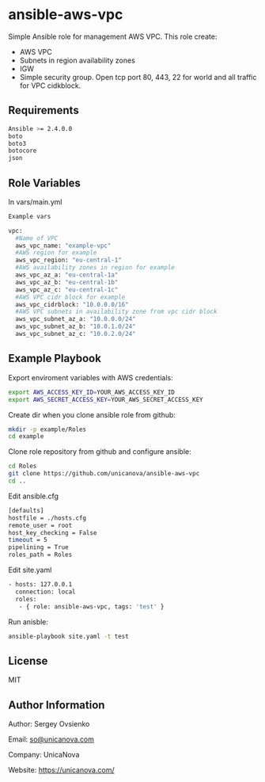 ansible-aws-vpc
=========

Simple Ansible role for management AWS VPC.
This role create:
 - AWS VPC
 - Subnets in region availability zones
 - IGW
 - Simple security group. Open tcp port 80, 443, 22 for world and all traffic for VPC cidkblock.

Requirements
------------

```sh
Ansible >= 2.4.0.0
boto
boto3
botocore
json
```


Role Variables
--------------
In vars/main.yml

```sh
Example vars

vpc:
  #Name of VPC 
  aws_vpc_name: "example-vpc"
  #AWS region for example
  aws_vpc_region: "eu-central-1"
  #AWS availability zones in region for example
  aws_vpc_az_a: "eu-central-1a"
  aws_vpc_az_b: "eu-central-1b"
  aws_vpc_az_c: "eu-central-1c"
  #AWS VPC cidr block for example
  aws_vpc_cidrblock: "10.0.0.0/16"
  #AWS VPC subnets in availability zone from vpc cidr block
  aws_vpc_subnet_az_a: "10.0.0.0/24"
  aws_vpc_subnet_az_b: "10.0.1.0/24"
  aws_vpc_subnet_az_c: "10.0.2.0/24"
```

Example Playbook
----------------

Export enviroment variables with AWS credentials:
```sh
export AWS_ACCESS_KEY_ID=YOUR_AWS_ACCESS_KEY_ID
export AWS_SECRET_ACCESS_KEY=YOUR_AWS_SECRET_ACCESS_KEY
```

Create dir when you clone ansible role from github:
```sh
mkdir -p example/Roles
cd example
```

Clone role repository from github and configure ansible:
```sh
cd Roles
git clone https://github.com/unicanova/ansible-aws-vpc
cd ..
```

Edit ansible.cfg
```sh
[defaults]
hostfile = ./hosts.cfg
remote_user = root
host_key_checking = False
timeout = 5
pipelining = True
roles_path = Roles
```

Edit site.yaml
```sh
- hosts: 127.0.0.1
  connection: local
  roles:
   - { role: ansible-aws-vpc, tags: 'test' }
```

Run anisble:
```sh
ansible-playbook site.yaml -t test
```

License
-------

MIT

Author Information
------------------
Author: Sergey Ovsienko 

Email: so@unicanova.com

Company: UnicaNova 

Website: https://unicanova.com/
